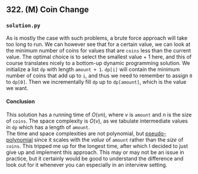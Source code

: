 ## 322. (M) Coin Change

### `solution.py`
As is mostly the case with such problems, a brute force approach will take too long to run. We can however see that for a certain value, we can look at the minimum number of coins for values that are `coins` less than the current value. The optimal choice is to select the smallest value + 1 here, and this of course translates nicely to a bottom-up dynamic programming solution. We initialize a list `dp` with length `amount + 1`. `dp[i]` will contain the minimum number of coins that add up to `i`, and thus we need to remember to assign `0` to `dp[0]`. Then we incrementally fill `dp` up to `dp[amount]`, which is the value we want.  
  
#### Conclusion
This solution has a running time of $O(vn)$, where $v$ is `amount` and $n$ is the size of `coins`. The space complexity is $O(v)$, as we tabulate intermediate values in `dp` which has a length of `amount`.  
The time and space complexities are not polynomial, but [pseudo-polynomial](https://en.wikipedia.org/wiki/Pseudo-polynomial_time) since it scales with the *value* of `amount` rather than the *size* of `coins`. This tripped me up for the longest time, after which I decided to just give up and implement this approach. This may or may not be an issue in practice, but it certainly would be good to understand the difference and look out for it whenever you can especially in an interview setting.  
  
  

